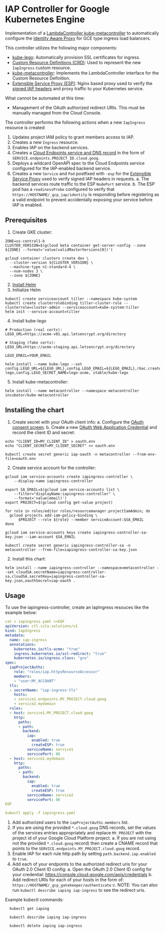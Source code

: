 # IAP Controller for Google Kubernetes Engine

Implementation of a [LambdaController kube-metacontroller](https://github.com/GoogleCloudPlatform/kube-metacontroller) to automatically configure the [Identity Aware Proxy](https://cloud.google.com/iap/) for GCE type ingress load balancers.

This controller utilizes the following major components:
- [kube-lego](https://github.com/kubernetes/charts/tree/master/stable/kube-lego): Automatically provision SSL certificates for ingress.
- [Custom Resource Definitions (CRD)](https://kubernetes.io/docs/concepts/api-extension/custom-resources/): Used to represent the new `IapIngress` custom resource.
- [kube-metacontroller](https://github.com/GoogleCloudPlatform/kube-metacontroller): Implements the LambdaController interface for the Custom Resource Definition.
- [Extensible Service Proxy (ESP)](https://github.com/cloudendpoints/esp): Nginx based proxy used to verify the [signed IAP headers](https://cloud.google.com/iap/docs/signed-headers-howto) and proxy traffic to your Kubernetes service.

What cannot be automated at this time:
- Management of the OAuth authorized redirect URIs. This must be manually managed from the Cloud Console.

The controller performs the following actions when a new `IapIngress` resource is created:

1. Updates project IAM policy to grant members access to IAP.
2. Creates a new `Ingress` resource.
3. Enables IAP on the backend services.
4. Creates a [Cloud Endpoints service and DNS record](https://cloud.google.com/endpoints/docs/openapi/naming-your-api-service) in the form of `SERVICE.endpoints.PROJECT_ID.cloud.goog`.
5. Deploys a wildcard OpenAPI spec to the Cloud Endpoints service configured for the IAP-enabled backend service.
6. Creates a new `Service` and `Pod` postfixed with `-esp` for the [Extensible Service Proxy](https://github.com/cloudendpoints/esp/blob/master/doc/k8s/README.md) used to verify signed IAP headers in requests.
  a. The backend services route traffic to the ESP `NodePort` service.
  b. The ESP pod has a `readinessProbe` configured to verify that `https://HOSTNAME/_gcp_iap/identity` is responding before registering as a valid endpoint to prevent accidentally exposing your service before IAP is enabled.

## Prerequisites

1. Create GKE cluster:

```
ZONE=us-central1-b
CLUSTER_VERSION=$(gcloud beta container get-server-config --zone ${ZONE} --format='value(validMasterVersions[0])')

gcloud container clusters create dev \
  --cluster-version ${CLUSTER_VERSION} \
  --machine-type n1-standard-4 \
  --num-nodes 3 \
  --zone ${ZONE}
```

2. [Install Helm](https://github.com/kubernetes/helm/blob/master/docs/install.md#installing-the-helm-client)
3. Initialize Helm

```
kubectl create serviceaccount tiller --namespace kube-system
kubectl create clusterrolebinding tiller-cluster-rule --clusterrole=cluster-admin --serviceaccount=kube-system:tiller
helm init --service-account=tiller
```

4. Install kube-lego

```
# Production (real certs):
LEGO_URL=https://acme-v01.api.letsencrypt.org/directory

# Staging (fake certs):
LEGO_URL=https://acme-staging.api.letsencrypt.org/directory

LEGO_EMAIL=YOUR_EMAIL

helm install --name kube-lego --set config.LEGO_URL=${LEGO_URL},config.LEGO_EMAIL=${LEGO_EMAIL},rbac.create=true,rbac.serviceAccountName=kube-lego,config.LEGO_SECRET_NAME=lego-acme, stable/kube-lego
```

5. Install kube-metacontroller:

```
helm install --name metacontroller --namespace metacontroller incubator/kube-metacontroller
```

## Installing the chart

1. Create secret with your OAuth client info:
  a. Configure the [OAuth consent screen](https://console.cloud.google.com/apis/credentials/consent).
  b. Create a new [OAuth Web Application Credential](https://console.cloud.google.com/apis/credentials) and record the client ID and secret:

```
echo "CLIENT_ID=MY_CLIENT_ID" > oauth.env
echo "CLIENT_SECRET=MY_CLIENT_SECRET" >> oauth.env

kubectl create secret generic iap-oauth -n metacontroller --from-env-file=oauth.env
```

2. Create service account for the controller:

```
gcloud iam service-accounts create iapingress-controller \
    --display-name iapingress-controller

export SA_EMAIL=$(gcloud iam service-accounts list \
    --filter="displayName:iapingress-controller" \
    --format='value(email)')
export PROJECT=$(gcloud config get-value project)

for role in roles/editor roles/resourcemanager.projectIamAdmin; do
  gcloud projects add-iam-policy-binding \
      $PROJECT --role ${role} --member serviceAccount:$SA_EMAIL
done

gcloud iam service-accounts keys create iapingress-controller-sa-key.json --iam-account $SA_EMAIL

kubectl create secret generic iapingress-controller-sa -n metacontroller --from-file=iapingress-controller-sa-key.json
```

2. Install this chart:

```
helm install --name iapingress-controller --namespace=metacontroller --set cloudSA.secretName=iapingress-controller-sa,cloudSA.secretKey=iapingress-controller-sa-key.json,oauthSecret=iap-oauth .
```

## Usage

To use the iapingress-controller, create an IapIngress resouces like the example below:

```yaml
cat > iapingress.yaml <<EOF
apiVersion: ctl.isla.solutions/v1
kind: IapIngress
metadata:
  name: iap-ingress
  annotations:
    kubernetes.io/tls-acme: "true"
    ingress.kubernetes.io/ssl-redirect: "true"
    kubernetes.io/ingress.class: "gce"
spec:
  iapProjectAuthz:
    role: "roles/iap.httpsResourceAccessor"
    members:
    - "user:MY_ACCOUNT"
  tls:
  - secretName: "iap-ingress-tls"
    hosts:
    - service1.endpoints.MY_PROJECT.cloud.goog
    - service2.mydomain
  rules:
  - host: service1.MY_PROJECT.cloud.goog
    http:
      paths:
      - path:
        backend:
          iap:
            enabled: true
            createESP: true
          serviceName: service1
          servicePort: 80
  - host: service2.mydomain
    http:
      paths:
      - path:
        backend:
          iap:
            enabled: true
            createESP: true
          serviceName: service2
          servicePort: 80
EOF

kubectl apply -f iapingress.yaml
```

1. Add authorized users to the `iapProjectAuthz.members` list.
2. If you are using the provided `*.cloud.goog` DNS records, set the values of the services entries appropriately and replace `MY_PROJECT` with the project id of your Google Cloud Platform project.
  a. If you are not using not the provided `*.cloud.goog` record) then create a CNAME record that points to the `SERVICE.endpoints.MY_PROJECT.cloud.goog` record.
3. Enable IAP for each rule http path by setting `path.backend.iap.enabled` to `true`.
4. Add each of your endpoints to the authorized redirect uris for your OAuth 2.0 Client ID config:
  a. Open the OAuth 2.0 Client ID config for your credential: https://console.cloud.google.com/apis/credentials
  b. Add redirect URIs for each of your hosts in the form of: `https://HOSTNAME/_gcp_gatekeeper/authenticate`
  c. NOTE: You can also run `kubectl describe iaping iap-ingress` to see the redirect uris.

Example kubectl commands:

```
  kubectl get iaping

  kubectl describe iaping iap-ingress

  kubectl delete iaping iap-ingress
```